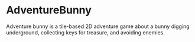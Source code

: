# AdventureBunny
Adventure bunny is a tile-based 2D adventure game about a bunny digging underground, collecting keys for treasure, and avoiding enemies.
